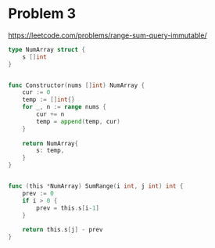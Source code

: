# Problem 3 

https://leetcode.com/problems/range-sum-query-immutable/

```go
type NumArray struct {
    s []int
}


func Constructor(nums []int) NumArray {
    cur := 0
    temp := []int{}
    for _, n := range nums {
        cur += n
        temp = append(temp, cur)
    }
    
    return NumArray{
        s: temp,
    }
}


func (this *NumArray) SumRange(i int, j int) int {
    prev := 0
    if i > 0 {
        prev = this.s[i-1]
    }
    
    return this.s[j] - prev
}
```
